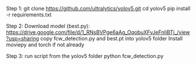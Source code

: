 Step 1:
git clone https://github.com/ultralytics/yolov5.git
cd yolov5
pip install -r requirements.txt

Step 2:
Download model (best.py): https://drive.google.com/file/d/1_RNsBVPge6aAg_OqobuXFvJeFnIiBTj_/view?usp=sharing
copy fcw_detection.py and best.pt into yolov5 folder
Install moviepy and torch if not already

Step 3:
run script from the yolov5 folder
python fcw_detection.py
